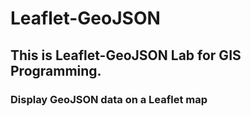 # Leaflet-GeoJSON 
## This is Leaflet-GeoJSON Lab for GIS Programming. 
### Display GeoJSON data on a Leaflet map
